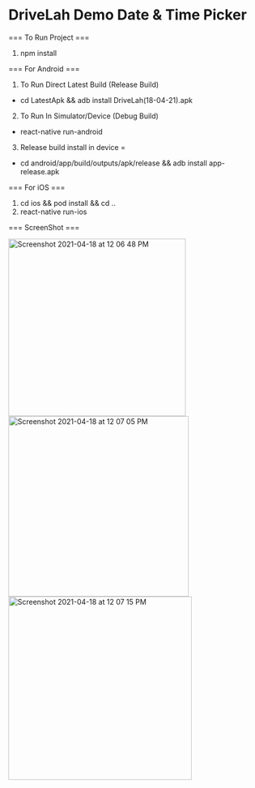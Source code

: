 # DriveLah Demo Date & Time Picker 

=== To Run Project ===

1. npm install

=== For Android ===

1. To Run Direct Latest Build (Release Build)
- cd LatestApk && adb install DriveLah(18-04-21).apk

2. To Run In Simulator/Device (Debug Build) 
- react-native run-android

3. Release build install in device = 
- cd android/app/build/outputs/apk/release && adb install app-release.apk 

=== For iOS ===

1. cd ios && pod install && cd ..
2. react-native run-ios

=== ScreenShot ===

<img width="350" alt="Screenshot 2021-04-18 at 12 06 48 PM" src="https://user-images.githubusercontent.com/47522946/115136716-47a03e80-a03f-11eb-988b-6454297da834.png">

<img width="356" alt="Screenshot 2021-04-18 at 12 07 05 PM" src="https://user-images.githubusercontent.com/47522946/115136722-50911000-a03f-11eb-9d31-56fa2dbefbe5.png">

<img width="362" alt="Screenshot 2021-04-18 at 12 07 15 PM" src="https://user-images.githubusercontent.com/47522946/115136724-54249700-a03f-11eb-8cee-393c275866d7.png">
